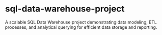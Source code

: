 # sql-data-warehouse-project
A scalable SQL Data Warehouse project demonstrating data modeling, ETL processes, and analytical querying for efficient data storage and reporting.

